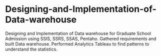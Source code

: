 # Designing-and-Implementation-of-Data-warehouse
Designing and Implementation of Data warehouse for Graduate School Admission using SSIS, SSRS, SSAS, Pentaho. Gathered requirements and built Data warehouse. Performed Analytics Tableau to find patterns to understand the statistics.
